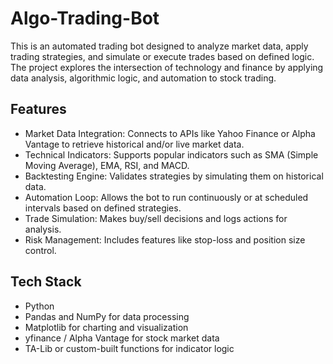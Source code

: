 # Algo-Trading-Bot

This is an automated trading bot designed to analyze market data, apply trading strategies, and simulate or execute trades based on defined logic. The project explores the intersection of technology and finance by applying data analysis, algorithmic logic, and automation to stock trading.

## Features

- Market Data Integration: Connects to APIs like Yahoo Finance or Alpha Vantage to retrieve historical and/or live market data.
- Technical Indicators: Supports popular indicators such as SMA (Simple Moving Average), EMA, RSI, and MACD.
- Backtesting Engine: Validates strategies by simulating them on historical data.
- Automation Loop: Allows the bot to run continuously or at scheduled intervals based on defined strategies.
- Trade Simulation: Makes buy/sell decisions and logs actions for analysis.
- Risk Management: Includes features like stop-loss and position size control.

## Tech Stack

- Python
- Pandas and NumPy for data processing
- Matplotlib for charting and visualization
- yfinance / Alpha Vantage for stock market data
- TA-Lib or custom-built functions for indicator logic

